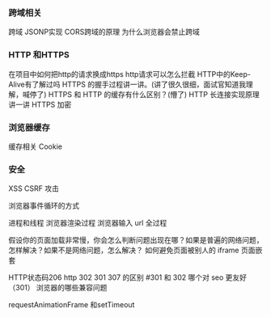 ### 跨域相关
跨域
JSONP实现
CORS跨域的原理
为什么浏览器会禁止跨域


### HTTP 和HTTPS
在项目中如何把http的请求换成https
http请求可以怎么拦截 
HTTP中的Keep-Alive有了解过吗
HTTPS 的握手过程讲一讲。(讲了很久很细，面试官知道我理解，喊停了)
HTTPS 和 HTTP 的缓存有什么区别？(懵了)
HTTP 长连接实现原理
讲一讲 HTTPS 加密
### 浏览器缓存
缓存相关
Cookie
### 安全
XSS  CSRF 攻击

浏览器事件循环的方式

进程和线程
浏览器渲染过程
浏览器输入 url 全过程

假设你的页面加载非常慢，你会怎么判断问题出现在哪？如果是普遍的网络问题，怎样解决？如果不是网络问题，怎么解决？
如何避免页面被别人的 iframe 页面嵌套

HTTP状态码206
http 302 301 307 的区别
#301 和 302 哪个对 seo 更友好（301）
浏览器的哪些兼容问题



requestAnimationFrame 和setTimeout